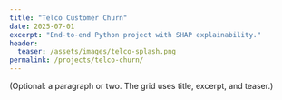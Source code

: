 ```yaml
---
title: "Telco Customer Churn"
date: 2025-07-01
excerpt: "End-to-end Python project with SHAP explainability."
header:
  teaser: /assets/images/telco-splash.png
permalink: /projects/telco-churn/
---
```

(Optional: a paragraph or two. The grid uses title, excerpt, and teaser.)
